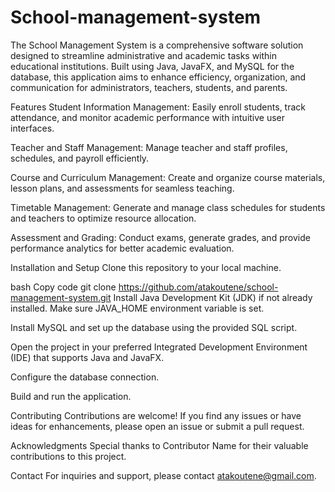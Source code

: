 # School-management-system

The School Management System is a comprehensive software solution designed to streamline administrative and academic tasks within educational institutions. Built using Java, JavaFX, and MySQL for the database, this application aims to enhance efficiency, organization, and communication for administrators, teachers, students, and parents.

Features
Student Information Management: Easily enroll students, track attendance, and monitor academic performance with intuitive user interfaces.

Teacher and Staff Management: Manage teacher and staff profiles, schedules, and payroll efficiently.

Course and Curriculum Management: Create and organize course materials, lesson plans, and assessments for seamless teaching.

Timetable Management: Generate and manage class schedules for students and teachers to optimize resource allocation.

Assessment and Grading: Conduct exams, generate grades, and provide performance analytics for better academic evaluation.

Installation and Setup
Clone this repository to your local machine.

bash
Copy code
git clone https://github.com/atakoutene/school-management-system.git
Install Java Development Kit (JDK) if not already installed. Make sure JAVA_HOME environment variable is set.


Install MySQL and set up the database using the provided SQL script.

Open the project in your preferred Integrated Development Environment (IDE) that supports Java and JavaFX.

Configure the database connection.

Build and run the application.

Contributing
Contributions are welcome! If you find any issues or have ideas for enhancements, please open an issue or submit a pull request.

Acknowledgments
Special thanks to Contributor Name for their valuable contributions to this project.

Contact
For inquiries and support, please contact atakoutene@gmail.com.
